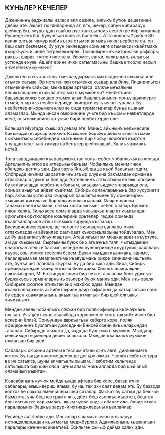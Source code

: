 ## КУНЬЛЕР КЕЧЕЛЕР

Дженкнинъ фаджиалы излери аля сезиле, ачлыкъ бутюн дешетинен девам эте.
Ашайт тюкянларында эт, ягъ, шекер, сабун киби зарур шейлер ёкъ олувындан гъайры рус халкъы чокъ севген ве бир заманлар Русиеде энъ бол булунгъан балыкъ биле ёкъ.
Атта килосы 2 рубле 80 капик олгъан чамур киби къара отьмек алмакъ ичюн невбетте он, он беш саат беклемек, бу узун беклевден сонъ эвге отьмексиз къайтмакъ къоркъусы ичинде титремек керек.
Тюкянларнынъ витрина ве рафлары ракъы, шарап, тютюн иле толу.
Укюмет, санки, халкънынъ ачлыгъы устюнден куле.
Ашайт ерине ички сатылмасыны башкъа тюрлю насыл анълатмакъ мумкюн?

Дженктен сонъ халкъны тынчландырмакъ макъсадынен весикъа иле отьмек сатыла.
Эр истеген эки отьмекке къадар ала биле.
Пиширильген отьмекиинъ сайысы, мыкъдары артмаса, халкънынъалыны весикъаларнен яхшылаштырмакъ мумкюнми?
Невбетнинъ башындакилер экишер отьмек алып башлагъанынен сонъундакилерге етмей, олар озь невбетлеринде экинджи кунь ичюн туралар.
Бу невбетлерни корьмегенлер ве онда турмагъанлар бунъа ишанып оламазлар.
Мында инсан омюрининъ учьте бир къысмы невбетлерде кече, ольгенлернинъ эр учьте бири невбетлерде оле.

Большая Муртада къыш эп девам эте.
Майыс айынынъ кельмесипе бакъмадан къарлар иримей.
Къышнен берабер девам эткен отьмек сыкъынтысы себебиндеи халкънынъ бир чокъу чюрюген къартон унундан ясалгъан хамургъа бенъзер шейни ашай.
Халкъ яшамакъ истей.

Тола заводыыдаки къаравуллыкътан сонъ невбет чобанлыкъкъа кельди.
Артельнпнъ огюз ве атларыны бакъам.
Чобанлыкъ меннм пчюн ябапджы дегпль эди.
Даа эвель Янъыёлда да къой бакъкъан эдпм.
Спбпрьде икълим шараитининъ агъыр олувына бакъмадан орман ве отлакълар олдыкъча бол эди.
Артельнинъ алты атыны ве беш опозини бу отлакъларда невбетнен бакъам, акъшамгъадже янларында ола, сонъра ахыргъа айдап къайтам.
Сибирь орманларынынъ бир хусусиети бар: акъшам устю ава къарарып башлагъанынен бу орманларны «мошка» денильген бир сиврисннек къаплай.
Олар инсанны таламакънен къалмай, сытма хасталыгъына себеп олалар.
Бупынъ ичюн халкъ, бильхасса орманларда чалышкъанлар ат къылындан орюльген орьтюлерле юзьлерини орьтелер, гедже орманда къалгъанлар исе атеш якъмакъ зорунда къалалар.
Бусиврисинеклератеш ве тютюнге якълашмагъанлары пчюн отлакълардаки айванлар раат-раат къурсакъларыны тойдуралар.
Мен де бу шараитке уйгъунлаштым.
Атеш якъып эм мошкалардан къуртула, эм де къызынам.
Сыртымны буюк бир агъачкъа таяп, чытырдынен янаяткъан атешке бакъып, келеджек куньлеримде къуртулыш хаяллары къура, озь-озюме теселли берем.
Базан мындан къачмакъ, эшиме, балаларыма ве мемлекетиме къавушмакъ фикри зеинимни ишгъаль эте, бунъа аит планлар къурам.
Бу да бир хаял эди.
Зира, Сибирь орманларындан къаерге къача биле эдим.
Силялы аскерлерни, сакъчыларны, МГБ офицерлерини бир четке ташласам бнле уджсыз-буджакъсыз орманларнынъ озьлери буюк маниа эди.
Мен энъ-эвеля Сибирьге сюргюн этильген бир махбюс эдим.
Мындан къачкъанларнынъ акъибетлерине даир лафларны да хатырлагъан сонъ бу ерден къачмакънынъ акъылгъа ятмагъан бир шей олгъаны анълашыла.

Менден эвель чобанлыкъ япкъан бир поляк офицери къачаджакъ олгъан.
Учь-дёрт кунь къасабада корюнмеген сонъ такъиби ичюн бир аскерни ёллай.
Сонъундан даркъагъан хаберге коре, поляк офицерининъ бузлагъан джеседини Енисей озени якъынларындан тапалар.
Сибирьде къышта да, язда да бузламакъ мумкюн.
Мындаэр мевсимде геджелери дешетли аязола.
Мындан къачмакъ мумкюн олмагъан бир шей.

Сабалары сюрюни артельге теслим эткен сонъ эвге, динъленмеге кетем.
Бунъа динъленме демек де догъру олмаз.
Чюнки невбетке тура ве не сатылса, шуны алмагъа тырышам.
Невбетим кельгенде сатылышта бир шей олса, шуны алам.
Чокъ алларда бир шей алып оламайып къайтам.

Къасабанынъ кучюк мейданында афтада бир кере, базар куню сабалары, алыш-вериш япыла, бу иш тек эки саат девам эте.
Бу базарда колхоз ве совхоз эмекчилери шей саталар.
Факъат бу сатыш да беш-он йымырта, учь-беш юз грамм ягъ, дёрт-беш къопкъа къартоп, беш-он баш согъан ве сарымсакъ, ярым чувал уидаы ибарет ола.
Эльде эткен параларынен башкъа зарурий ихтияджларыны къаплайлар.

Русиеде аят бойле эди.
Инсанлар яшамакъ ичюн энъ зарур ихтияджларындан къытмагъа меджбурлар.
Адамларнынъ къазангъан паралары кечинмесинеетмей.
Эзильген сыныф дайма халкъ эди.
